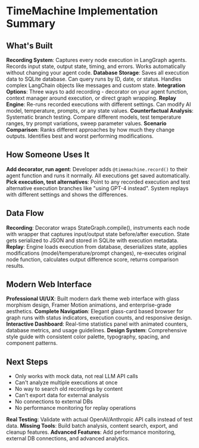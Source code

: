 # TimeMachine Implementation Summary

## What's Built

**Recording System**: Captures every node execution in LangGraph agents. Records input state, output state, timing, and errors. Works automatically without changing your agent code.
**Database Storage**: Saves all execution data to SQLite database. Can query runs by ID, date, or status. Handles complex LangChain objects like messages and custom state.
**Integration Options**: Three ways to add recording - decorator on your agent function, context manager around execution, or direct graph wrapping.
**Replay Engine**: Re-runs recorded executions with different settings. Can modify AI model, temperature, prompts, or any state values.
**Counterfactual Analysis**: Systematic branch testing. Compare different models, test temperature ranges, try prompt variations, sweep parameter values.
**Scenario Comparison**: Ranks different approaches by how much they change outputs. Identifies best and worst performing modifications.

## How Someone Uses It
**Add decorator, run agent**: Developer adds `@timemachine.record()` to their agent function and runs it normally. All executions get saved automatically.
**Pick execution, test alternatives**: Point to any recorded execution and test alternative execution branches like "using GPT-4 instead". System replays with different settings and shows the differences.

## Data Flow
**Recording**: Decorator wraps StateGraph.compile(), instruments each node with wrapper that captures input/output state before/after execution. State gets serialized to JSON and stored in SQLite with execution metadata.
**Replay**: Engine loads execution from database, deserializes state, applies modifications (model/temperature/prompt changes), re-executes original node function, calculates output difference score, returns comparison results.

## Modern Web Interface
**Professional UI/UX**: Built modern dark theme web interface with glass morphism design, Framer Motion animations, and enterprise-grade aesthetics.
**Complete Navigation**: Elegant glass-card based browser for graph runs with status indicators, execution counts, and responsive design.
**Interactive Dashboard**: Real-time statistics panel with animated counters, database metrics, and usage guidelines.
**Design System**: Comprehensive style guide with consistent color palette, typography, spacing, and component patterns.

## Next Steps
- Only works with mock data, not real LLM API calls
- Can't analyze multiple executions at once  
- No way to search old recordings by content
- Can't export data for external analysis
- No connections to external DBs
- No performance monitoring for replay operations

**Real Testing**: Validate with actual OpenAI/Anthropic API calls instead of test data.
**Missing Tools**: Build batch analysis, content search, export, and cleanup features.
**Advanced Features**: Add performance monitoring, external DB connections, and advanced analytics.